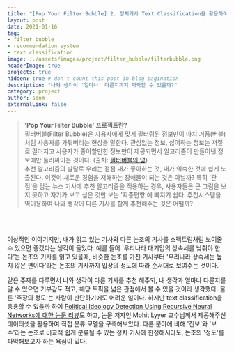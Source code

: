 ```yaml
---
title: "[Pop Your Filter Bubble] 2. 정치기사 Text Classification을 활용하여 논조의 스펙트럼을 파악할 수 있을까?"
layout: post
date: 2021-01-16 
tag: 
- filter bubble
- recommendation system
- text classification
image: ../assets/images/project/filter_bubble/filterbubble.png
headerImage: true
projects: true
hidden: true # don't count this post in blog pagination
description: "나와 생각이 '얼마나' 다른지까지 파악할 수 있을까?"
category: project
author: soom
externalLink: false
---
```


> **'Pop Your Filter Bubble' 프로젝트란?**    
필터버블(Filter Bubble)은 사용자에게 맞게 필터링된 정보만이 마치 거품(버블)처럼 사용자를 가둬버리는 현상을 말한다. 관심없는 정보, 싫어하는 정보는 저절로 걸러지고 사용자가 좋아할만한 정보만이 제공되면서 알고리즘이 만들어낸 정보에만 둘러싸이는 것이다. (출처: [필터버블의 덫](http://weekly.chosun.com/client/news/viw.asp?ctcd=c02&nNewsNumb=002509100003))  
추천 알고리즘의 발달로 우리는 점점 내가 좋아하는 것, 내가 익숙한 것에 쉽게 노출된다. 이것이 새로운 경험을 저해하는 장애물이 되는 것은 아닐까? 특히 '관점'을 담는 뉴스 기사에 추천 알고리즘을 적용하는 경우, 사용자들은 큰 그림을 보지 못하고 자기가 보고 싶은 것만 보는 '확증편향'에 빠지기 쉽다. 추천시스템을 역이용하여 나와 생각이 다른 기사를 함께 추천해주는 것은 어떨까?  

<br/><br/>

이상적인 이야기지만, 내가 읽고 있는 기사와 다른 논조의 기사를 스펙트럼처럼 보여줄 수 있으면 좋겠다는 생각이 들었다.
예를 들어 '우리나라 대기업의 상속세를 낮춰야 한다'는 논조의 기사를 읽고 있을때, 
비슷한 논조를 가진 기사부터 '우리나라 상속세는 높지 않은 편이다'라는 논조의 기사까지 입장의 정도에 따라 순서대로 보여주는 것이다.  

같은 주제를 다루면서 나와 생각이 다른 기사를 추천 해주되, 내 생각과 얼마나 다른지를 알 수 있으면 거부감도 적고, 해당 토픽을 넓은 관점에서 볼 수 있을 것이라 생각했다. 
물론 '주장의 정도'는 사람이 판단하기에도 어려운 일이다. 하지만 text classification을 응용할 수 있을까 하여 
[Political Ideology Detection Using Recursive Neural Networks에 대한 논문 리뷰](https://soomsoomee.github.io/Political_Ideology-Detection-Using-Recursive-Neural-Networks/)도 하고,
논문 저자인 Mohit Lyyer 교수님께서 제공해주신 데이터셋을 활용하여 직접 분류 모델을 구축해보았다. 
다른 분야에 비해 '진보'와 '보수'라는 논조로 비교적 쉽게 분류될 수 있는 정치 기사에 한정해서라도, 논조의 '정도'를 파악해보고자 하는 욕심이 있다. 
